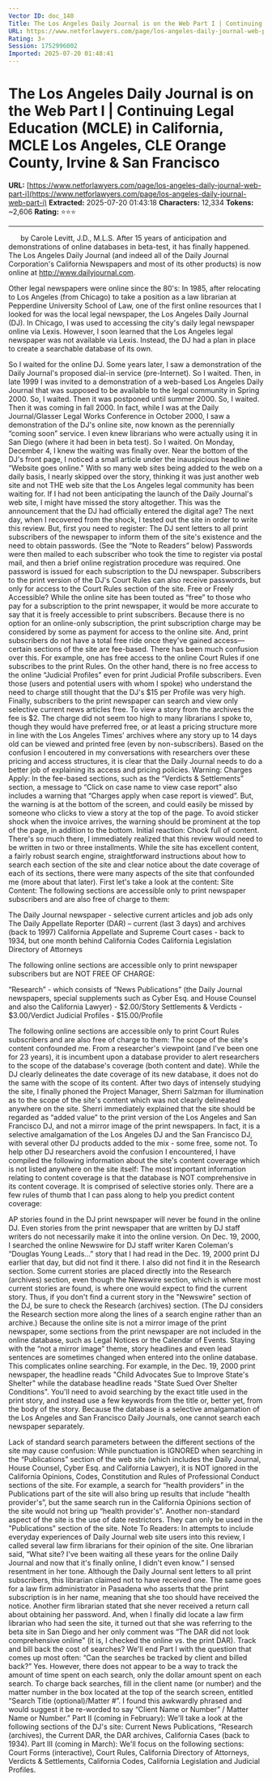 ```yaml
---
Vector ID: doc_140
Title: The Los Angeles Daily Journal is on the Web Part I | Continuing Legal Education (MCLE) in California, MCLE Los Angeles, CLE Orange County, Irvine & San Francisco
URL: https://www.netforlawyers.com/page/los-angeles-daily-journal-web-part-i
Rating: 3⭐
Session: 1752996002
Imported: 2025-07-20 01:48:41
---
```


# The Los Angeles Daily Journal is on the Web Part I | Continuing Legal Education (MCLE) in California, MCLE Los Angeles, CLE Orange County, Irvine & San Francisco

**URL:** [https://www.netforlawyers.com/page/los-angeles-daily-journal-web-part-i](https://www.netforlawyers.com/page/los-angeles-daily-journal-web-part-i)
**Extracted:** 2025-07-20 01:43:18
**Characters:** 12,334
**Tokens:** ~2,606
**Rating:** ⭐⭐⭐

---



   
   
by Carole Levitt, J.D., M.L.S.
After 15 years of anticipation and demonstrations of online databases in beta-test, it has finally happened. The Los Angeles Daily Journal (and indeed all of the Daily Journal Corporation's California Newspapers and most of its other products) is now online at http://www.dailyjournal.com.

Other legal newspapers were online since the 80's: In 1985, after relocating to Los Angeles (from Chicago) to take a position as a law librarian at Pepperdine University School of Law, one of the first online resources that I looked for was the local legal newspaper, the Los Angeles Daily Journal (DJ). In Chicago, I was used to accessing the city's daily legal newspaper online via Lexis. However, I soon learned that the Los Angeles legal newspaper was not available via Lexis. Instead, the DJ had a plan in place to create a searchable database of its own.

So I waited for the online DJ. Some years later, I saw a demonstration of the Daily Journal's proposed dial-in service (pre-Internet). So I waited. Then, in late 1999 I was invited to a demonstration of a web-based Los Angeles Daily Journal that was supposed to be available to the legal community in Spring 2000. So, I waited. Then it was postponed until summer 2000. So, I waited.
Then it was coming in fall 2000. In fact, while I was at the Daily Journal/Glasser Legal Works Conference in October 2000, I saw a demonstration of the DJ's online site, now known as the perennially “coming soon” service. I even knew librarians who were actually using it in San Diego (where it had been in beta test). So I waited.
On Monday, December 4, I knew the waiting was finally over. Near the bottom of the DJ's front page, I noticed a small article under the inauspicious headline “Website goes online." With so many web sites being added to the web on a daily basis, I nearly skipped over the story, thinking it was just another web site and not THE web site that the Los Angeles legal community has been waiting for. If I had not been anticipating the launch of the Daily Journal's web site, I might have missed the story altogether. This was the announcement that the DJ had officially entered the digital age? The next day, when I recovered from the shock, I tested out the site in order to write this review.
But, first you need to register: The DJ sent letters to all print subscribers of the newspaper to inform them of the site's existence and the need to obtain passwords. (See the “Note to Readers” below) Passwords were then mailed to each subscriber who took the time to register via postal mail, and then a brief online registration procedure was required. One password is issued for each subscription to the DJ newspaper. Subscribers to the print version of the DJ's Court Rules can also receive passwords, but only for access to the Court Rules section of the site.
Free or Freely Accessible? While the online site has been touted as “free” to those who pay for a subscription to the print newspaper, it would be more accurate to say that it is freely accessible to print subscribers. Because there is no option for an online-only subscription, the print subscription charge may be considered by some as payment for access to the online site. And, print subscribers do not have a total free ride once they've gained access—certain sections of the site are fee-based. There has been much confusion over this. For example, one has free access to the online Court Rules if one subscribes to the print Rules. On the other hand, there is no free access to the online “Judicial Profiles” even for print Judicial Profile subscribers. Even those (users and potential users with whom I spoke) who understand the need to charge still thought that the DJ's $15 per Profile was very high. Finally, subscribers to the print newspaper can search and view only selective current news articles free. To view a story from the archives the fee is $2. The charge did not seem too high to many librarians I spoke to, though they would have preferred free, or at least a pricing structure more in line with the Los Angeles Times' archives where any story up to 14 days old can be viewed and printed free (even by non-subscribers). Based on the confusion I encoutered in my conversations with researchers over these pricing and access structures, it is clear that the Daily Journal needs to do a better job of explaining its access and pricing policies.
Warning: Charges Apply: In the fee-based sections, such as the “Verdicts & Settlements” section, a message to “Click on case name to view case report” also includes a warning that “Charges apply when case report is viewed”. But, the warning is at the bottom of the screen, and could easily be missed by someone who clicks to view a story at the top of the page. To avoid sticker shock when the invoice arrives, the warning should be prominent at the top of the page, in addition to the bottom.
Initial reaction: Chock full of content. There's so much there, I immediately realized that this review would need to be written in two or three installments. While the site has excellent content, a fairly robust search engine, straightforward instructions about how to search each section of the site and clear notice about the date coverage of each of its sections, there were many aspects of the site that confounded me (more about that later). First let's take a look at the content:
Site Content:
The following sections are accessible only to print newspaper subscribers and are also free of charge to them:

The Daily Journal newspaper - selective current articles and job ads only
The Daily Appellate Reporter (DAR) – current (last 3 days) and archives (back to 1997)
California Appellate and Supreme Court cases - back to 1934, but one month behind
California Codes
California Legislation
Directory of Attorneys

The following online sections are accessible only to print newspaper subscribers but are NOT FREE OF CHARGE:

“Research” - which consists of “News Publications” (the Daily Journal newspapers, special supplements such as Cyber Esq. and House Counsel and also the California Lawyer) - $2.00/Story
Settlements & Verdicts - $3.00/Verdict
Judicial Profiles - $15.00/Profile

The following online sections are accessible only to print Court Rules subscribers and are also free of charge to them:
The scope of the site's content confounded me. From a researcher's viewpoint (and I've been one for 23 years), it is incumbent upon a database provider to alert researchers to the scope of the database's coverage (both content and date). While the DJ clearly delineates the date coverage of its new database, it does not do the same with the scope of its content. After two days of intensely studying the site, I finally phoned the Project Manager, Sherri Salzman for illumination as to the scope of the site's content which was not clearly delineated anywhere on the site. Sherri immediately explained that the site should be regarded as “added value” to the print version of the Los Angeles and San Francisco DJ, and not a mirror image of the print newspapers. In fact, it is a selective amalgamation of the Los Angeles DJ and the San Francisco DJ, with several other DJ products added to the mix - some free, some not.
To help other DJ researchers avoid the confusion I encountered, I have compiled the following information about the site's content coverage which is not listed anywhere on the site itself:
The most important information relating to content coverage is that the database is NOT comprehensive in its content coverage. It is comprised of selective stories only. There are a few rules of thumb that I can pass along to help you predict content coverage:

AP stories found in the DJ print newspaper will never be found in the online DJ.
Even stories from the print newspaper that are written by DJ staff writers do not necessarily make it into the online version. On Dec. 19, 2000, I searched the online Newswire for DJ staff writer Karen Coleman's “Douglas Young Leads...” story that I had read in the Dec. 19, 2000 print DJ earlier that day, but did not find it there. I also did not find it in the Research section.
Some current stories are placed directly into the Research (archives) section, even though the Newswire section, which is where most current stories are found, is where one would expect to find the current story. Thus, if you don't find a current story in the "Newswire" section of the DJ, be sure to check the Research (archives) section. (The DJ considers the Research section more along the lines of a search engine rather than an archive.)
Because the online site is not a mirror image of the print newspaper, some sections from the print newspaper are not included in the online database, such as Legal Notices or the Calendar of Events.
Staying with the “not a mirror image” theme, story headlines and even lead sentences are sometimes changed when entered into the online database. This complicates online searching. For example, in the Dec. 19, 2000 print newspaper, the headline reads "Child Advocates Sue to Improve State's Shelter" while the database headline reads "State Sued Over Shelter Conditions". You'll need to avoid searching by the exact title used in the print story, and instead use a few keywords from the title or, better yet, from the body of the story.
Because the database is a selective amalgamation of the Los Angeles and San Francisco Daily Journals, one cannot search each newspaper separately.

Lack of standard search parameters between the different sections of the site may cause confusion: While punctuation is IGNORED when searching in the “Publications” section of the web site (which includes the Daily Journal, House Counsel, Cyber Esq. and California Lawyer), it is NOT ignored in the California Opinions, Codes, Constitution and Rules of Professional Conduct sections of the site. For example, a search for “health providers” in the Publications part of the site will also bring up results that include “health provider's”, but the same search run in the California Opinions section of the site would not bring up “health provider's”. Another non-standard aspect of the site is the use of date restrictors. They can only be used in the "Publications" section of the site.
Note To Readers: In attempts to include everyday experiences of Daily Journal web site users into this review, I called several law firm librarians for their opinion of the site. One librarian said, “What site? I've been waiting all these years for the online Daily Journal and now that it's finally online, I didn't even know.” I sensed resentment in her tone.
Although the Daily Journal sent letters to all print subscribers, this librarian claimed not to have received one. The same goes for a law firm administrator in Pasadena who asserts that the print subscription is in her name, meaning that she too should have received the notice. Another firm librarian stated that she never received a return call about obtaining her password.
And, when I finally did locate a law firm librarian who had seen the site, it turned out that she was referring to the beta site in San Diego and her only comment was “The DAR did not look comprehensive online" (it is, I checked the online vs. the print DAR).
Track and bill back the cost of searches? We'll end Part I with the question that comes up most often: “Can the searches be tracked by client and billed back?” Yes. However, there does not appear to be a way to track the amount of time spent on each search, only the dollar amount spent on each search. To charge back searches, fill in the client name (or number) and the matter number in the box located at the top of the search screen, entitled “Search Title (optional)/Matter #”. I found this awkwardly phrased and would suggest it be re-worded to say “Client Name or Number” / Matter Name or Number.”
Part II (coming in February): We'll take a look at the following sections of the DJ's site: Current News Publications, “Research (archives), the Current DAR, the DAR archives, California Cases (back to 1934).
Part III (coming in March): We'll focus on the following sections: Court Forms (interactive), Court Rules, California Directory of Attorneys, Verdicts & Settlements, California Codes, California Legislation and Judicial Profiles.

